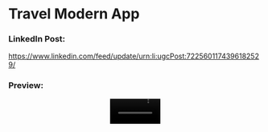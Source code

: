 # Travel Modern App

### LinkedIn Post:
https://www.linkedin.com/feed/update/urn:li:ugcPost:7225601174396182529/

### Preview:
<div align="center">
  <video src="https://github.com/user-attachments/assets/7b605338-eaae-4338-8c40-9ce2b6f696c6" width=100/>
<div/>
